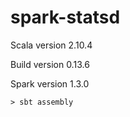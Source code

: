 # spark-statsd

Scala version 2.10.4

Build version 0.13.6

Spark version 1.3.0

```> sbt assembly```
